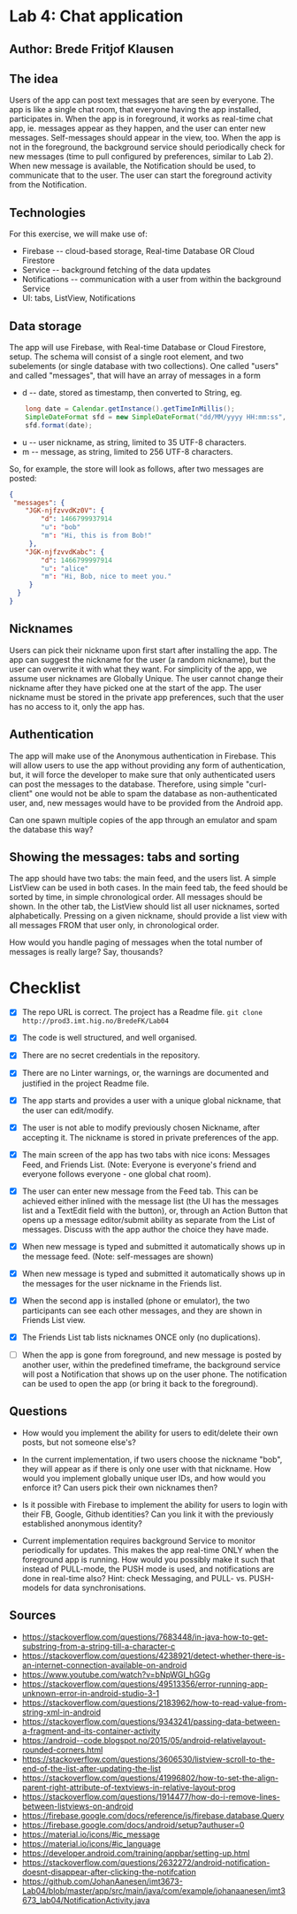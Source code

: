 # Lab 4: Chat application

## Author: Brede Fritjof Klausen

## The idea

Users of the app can post text messages that are seen by everyone. The app is like a single chat room, that everyone having the app installed, participates in. When the app is in foreground, it works as real-time chat app, ie. messages appear as they happen, and the user can enter new messages. Self-messages should appear in the view, too. When the app is not in the foreground, the background service should periodically check for new messages (time to pull configured by preferences, similar to Lab 2). When new message is available, the Notification should be used, to communicate that to the user. The user can start the foreground activity from the Notification.

## Technologies

For this exercise, we will make use of:
* Firebase -- cloud-based storage, Real-time Database OR Cloud Firestore
* Service -- background fetching of the data updates
* Notifications -- communication with a user from within the background Service
* UI: tabs, ListView, Notifications


## Data storage

The app will use Firebase, with Real-time Database or Cloud Firestore, setup. The schema will consist of a single root element, and two subelements (or single database with two collections). One called "users" and called "messages", that will have an array of messages in a form
* d -- date, stored as timestamp, then converted to String, eg.

```java
    long date = Calendar.getInstance().getTimeInMillis();
    SimpleDateFormat sfd = new SimpleDateFormat("dd/MM/yyyy HH:mm:ss", Locale.getDefault());
    sfd.format(date);
```

* u -- user nickname, as string, limited to 35 UTF-8 characters.
* m -- message, as string, limited to 256 UTF-8 characters.

So, for example, the store will look as follows, after two messages are posted:

```json
{
 "messages": {
    "JGK-njfzvvdKz0V": {
        "d": 1466799937914
        "u": "bob"
        "m": "Hi, this is from Bob!"
     },
    "JGK-njfzvvdKabc": {
        "d": 1466799997914
        "u": "alice"
        "m": "Hi, Bob, nice to meet you."
     }
  }
}
```

## Nicknames

Users can pick their nickname upon first start after installing the app. The app can suggest the nickname for the user (a random nickname), but the user can overwrite it with what they want. For simplicity of the app, we assume user nicknames are Globally Unique. The user cannot change their nickname after they have picked one at the start of the app. The user nickname must be stored in the private app preferences, such that the user has no access to it, only the app has.

## Authentication

The app will make use of the Anonymous authentication in Firebase. This will allow users to use the app without providing any form of authentication, but, it will force the developer to make sure that only authenticated users can post the messages to the database. Therefore, using simple "curl-client" one would not be able to spam the database as non-authenticated user, and, new messages would have to be provided from the Android app.

Can one spawn multiple copies of the app through an emulator and spam the database this way?

## Showing the messages: tabs and sorting

The app should have two tabs: the main feed, and the users list. A simple ListView can be used in both cases. In the main feed tab, the feed should be sorted by time, in simple chronological order. All messages should be shown. In the other tab, the ListView should list all user nicknames, sorted alphabetically. Pressing on a given nickname, should provide a list view with all messages FROM that user only, in chronological order.

How would you handle paging of messages when the total number of messages is really large? Say, thousands?


# Checklist

* [X] The repo URL is correct. The project has a Readme file. `git clone http://prod3.imt.hig.no/BredeFK/Lab04`
* [X] The code is well structured, and well organised.
* [X] There are no secret credentials in the repository.
* [X] There are no Linter warnings, or, the warnings are documented and justified in the project Readme file.
* [X] The app starts and provides a user with a unique global nickname, that the user can edit/modify.
* [X] The user is not able to modify previously chosen Nickname, after accepting it.  The nickname is stored in private preferences of the app.
* [X] The main screen of the app has two tabs with nice icons: Messages Feed, and Friends List. (Note: Everyone is everyone's friend and everyone follows everyone - one global chat room).
* [X] The user can enter new message from the Feed tab. This can be achieved either inlined with the message list (the UI has the messages list and a TextEdit field with the button), or, through an Action Button that opens up a message editor/submit ability as separate from the List of messages. Discuss with the app author the choice they have made.
* [X] When new message is typed and submitted it automatically shows up in the message feed. (Note: self-messages are shown)
* [X] When new message is typed and submitted it automatically shows up in the messages for the user nickname in the Friends list.
* [X] When the second app is installed (phone or emulator), the two participants can see each other messages, and they are shown in Friends List view.
* [X] The Friends List tab lists nicknames ONCE only (no duplications).
* [ ] When the app is gone from foreground, and new message is posted by another user, within the predefined timeframe, the background service will post a Notification that shows up on the user phone. The notification can be used to open the app (or bring it back to the foreground).


## Questions

* How would you implement the ability for users to edit/delete their own posts, but not someone else's?

* In the current implementation, if two users choose the nickname "bob", they will appear as if there is only one user with that nickname. How would you implement globally unique user IDs, and how would you enforce it? Can users pick their own nicknames then?

* Is it possible with Firebase to implement the ability for users to login with their FB, Google, Github identities? Can you link it with the previously established anonymous identity?

* Current implementation requires background Service to monitor periodically for updates. This makes the app real-time ONLY when the foreground app is running. How would you possibly make it such that instead of PULL-mode, the PUSH mode is used, and notifications are done in real-time also? Hint: check Messaging, and PULL- vs. PUSH-models for data synchronisations.

## Sources
- https://stackoverflow.com/questions/7683448/in-java-how-to-get-substring-from-a-string-till-a-character-c
- https://stackoverflow.com/questions/4238921/detect-whether-there-is-an-internet-connection-available-on-android
- https://www.youtube.com/watch?v=bNpWGI_hGGg
- https://stackoverflow.com/questions/49513356/error-running-app-unknown-error-in-android-studio-3-1
- https://stackoverflow.com/questions/2183962/how-to-read-value-from-string-xml-in-android
- https://stackoverflow.com/questions/9343241/passing-data-between-a-fragment-and-its-container-activity
- https://android--code.blogspot.no/2015/05/android-relativelayout-rounded-corners.html
- https://stackoverflow.com/questions/3606530/listview-scroll-to-the-end-of-the-list-after-updating-the-list
- https://stackoverflow.com/questions/41996802/how-to-set-the-align-parent-right-attribute-of-textviews-in-relative-layout-prog
- https://stackoverflow.com/questions/1914477/how-do-i-remove-lines-between-listviews-on-android
- https://firebase.google.com/docs/reference/js/firebase.database.Query
- https://firebase.google.com/docs/android/setup?authuser=0
- https://material.io/icons/#ic_message
- https://material.io/icons/#ic_language
- https://developer.android.com/training/appbar/setting-up.html
- https://stackoverflow.com/questions/2632272/android-notification-doesnt-disappear-after-clicking-the-notifcation
- https://github.com/JohanAanesen/imt3673-Lab04/blob/master/app/src/main/java/com/example/johanaanesen/imt3673_lab04/NotificationActivity.java
